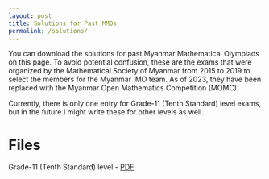 ```yaml
---
layout: post
title: Solutions for Past MMOs
permalink: /solutions/
---
```


You can download the solutions for past Myanmar Mathematical Olympiads on this page.
To avoid potential confusion, these are the exams that were organized by the Mathematical 
Society of Myanmar from 2015 to 2019 to select the members for
the Myanmar IMO team. As of 2023, they have been replaced with the Myanmar Open Mathematics
Competition (MOMC).

Currently, there is only one entry for Grade-11 (Tenth Standard) level exams, but
in the future I might write these for other levels as well.

# Files
Grade-11 (Tenth Standard) level - [PDF](./files/G11Solutions.pdf)